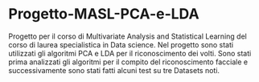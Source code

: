 # Progetto-MASL-PCA-e-LDA
Progetto per il corso di Multivariate Analysis and Statistical Learning del corso di laurea specialistica in Data science. 
Nel progetto sono stati utilizzati gli algoritmi PCA e LDA per il riconoscimento dei volti. 
Sono stati prima analizzati gli algoritmi per il compito del riconoscimento facciale e successivamente sono stati fatti alcuni test su tre Datasets noti.
